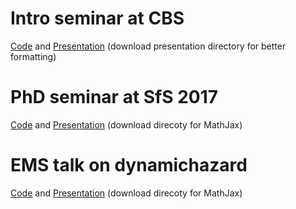 # Intro seminar at CBS
[Code](https://github.com/boennecd/Talks/tree/master/intro_seminar_phd) and [Presentation](https://htmlpreview.github.io/?https://github.com/boennecd/Talks/blob/master/intro_seminar_phd/intro_seminar_phd.html) (download presentation directory for better formatting)

# PhD seminar at SfS 2017
[Code](https://github.com/boennecd/Talks/tree/master/sfs_17) and [Presentation](https://htmlpreview.github.io/?https://github.com/boennecd/Talks/blob/master/sfs_17/sfs_17.html#/) (download direcoty for MathJax)

# EMS talk on dynamichazard
[Code](https://github.com/boennecd/Talks/tree/master/EMS17) and [Presentation](https://htmlpreview.github.io/?https://github.com/boennecd/Talks/blob/master/EMS17/EMS17.html#/) (download direcoty for MathJax)